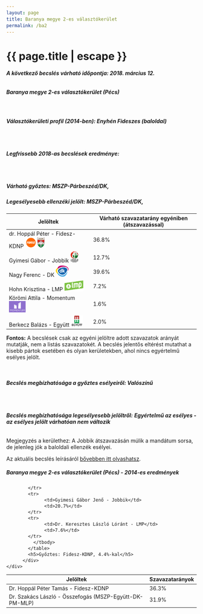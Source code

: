 ```yaml
---
layout: page
title: Baranya megye 2-es választókerület
permalink: /ba2
---
```


<h1 class="page-title">{{ page.title | escape }}</h1>

<div class="section">
    <div class="row">
          <div class="col s12"><h6><span><strong>A következő becslés várható időpontja: 2018. március 12.</strong></span></h6>
		  <h5>Baranya megye 2-es választókerület (Pécs)</h5>
<br/><h6><strong>Választókerületi profil (2014-ben): <span id="profil">Enyhén Fideszes (baloldal)</span></strong></h6>
<br/>
<h6><strong>Legfrissebb 2018-as becslések eredménye:</strong></h6><br/><h5>Várható győztes: <span id="gyoztes">MSZP-Párbeszéd/DK, </span><span id="esely"></span><span></span></h5>
			<h5><strong>Legesélyesebb ellenzéki jelölt: <span id="masodik">MSZP-Párbeszéd/DK, </span><span id="esely2"></span><span></span></strong></h5>
<table class="striped">
              <thead>
                <tr>
                    <th>Jelöltek</th>
                    <th>Várható szavazatarány egyéniben (átszavazással)</th>
                </tr>
              </thead>
              <tbody>
             <tr>
                  <td>dr. Hoppál Péter - Fidesz-KDNP <img src="images/fideszkdnp_logo.png" style="width:55px;height:30px;"></td>
				  <td id="id_fidesz">36.8%</td>
			</tr>
			<tr><td>Gyimesi Gábor - Jobbik <img src="images/jobbik_logo.png" style="width:23px;height:30px;"></td><td id="id_jobbik">12.7%</td></tr>
<tr>
                  <td>Nagy Ferenc - DK <img src="images/dk_logo.png" style="width:34px;height:30px;"></td>
				  <td id="id_baloldal">39.6%</td>
			</tr>
			<tr>
                  <td>Hohn Krisztina - LMP <img src="images/lmp_logo.png" style="width:52px;height:30px;"></td>
				  <td id="lmp">7.2%</td>
			</tr>
			<tr>
				  <td>Körömi Attila - Momentum <img src="images/momentum_logo.png" style="width:44px;height:30px;"></td>
				  <td id="id_momentum">1.6%</td>
			</tr>
<tr>
<td>Berkecz Balázs -  Együtt <img src="images/egyutt_logo.png" style="width:31px;height:30px;"></td>
<td id="id_egyutt">2.0%</td>
</tr>                
              </tbody>
            </table>
			
			
<p><strong>Fontos:</strong> A becslések csak az egyéni jelöltre adott szavazatok arányát mutatják, nem a listás szavazatokét. A becslés jelentős eltérést mutathat a kisebb pártok esetében és olyan kerületekben, ahol nincs egyértelmű esélyes jelölt.</p>
<br/>
			<h6><strong>Becslés megbízhatósága a győztes esélyeiről: Valószínű</strong> </h6>
<br/><h6><strong>Becslés megbízhatósága legesélyesebb jelöltről:</strong> <strong><span id="biztos_jelolt">Egyértelmű az esélyes - az esélyes jelölt várhatóan nem változik</span></strong></h6>
<p>Megjegyzés a kerülethez: A Jobbik átszavazásán múlik a mandátum sorsa, de jelenleg jók a baloldali ellenzék esélyei.</p>
<p>Az aktuális becslés leírásáról <a href="../metodologia#0305">bővebben itt olvashatsz</a>.</p>
          </div>
    </div>
</div>

<div class="section">
    <div class="row">
          <div class="col s12">
		  <h5>Baranya megye 2-es választókerület (Pécs) - 2014-es eredmények</h5>
            <table class="striped">
              <thead>
                <tr>
                    <th>Jelöltek</th>
                    <th>Szavazatarányok</th>
                </tr>
              </thead>
              <tbody>
             <tr>
                  <td>Dr. Hoppál Péter Tamás - Fidesz-KDNP</td>
				  <td>36.3%</td>
			</tr>
			<tr>
			      <td>Dr. Szakács László - Összefogás (MSZP-Együtt-DK-PM-MLP)</td>
				  <td>31.9%</td>
			      
			</tr>
			<tr>
			      <td>Gyimesi Gábor Jenő - Jobbik</td>
				  <td>20.7%</td>
			</tr>
			<tr>
				  <td>Dr. Keresztes László Lóránt - LMP</td>
				  <td>7.6%</td>
			</tr>                
              </tbody>
            </table>
			<h5>Győztes: Fidesz-KDNP, 4.4%-kal</h5>
          </div>
    </div>
</div>
